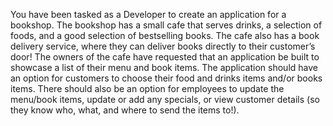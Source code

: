 You have been tasked as a Developer to create an application for a bookshop. The
bookshop has a small cafe that serves drinks, a selection of foods, and a good selection of
bestselling books. The cafe also has a book delivery service, where they can deliver books
directly to their customer’s door! The owners of the cafe have requested that an application be
built to showcase a list of their menu and book items. The application should have an option for
customers to choose their food and drinks items and/or books items. There should also be an
option for employees to update the menu/book items, update or add any specials, or view
customer details (so they know who, what, and where to send the items to!).

